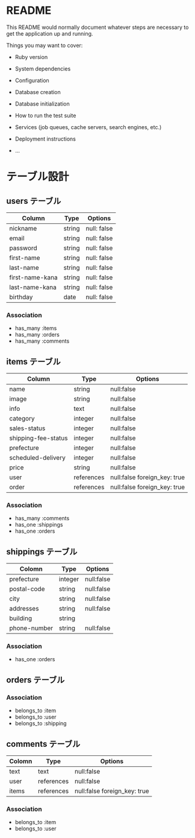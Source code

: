 # README

This README would normally document whatever steps are necessary to get the
application up and running.

Things you may want to cover:

* Ruby version

* System dependencies

* Configuration

* Database creation

* Database initialization

* How to run the test suite

* Services (job queues, cache servers, search engines, etc.)

* Deployment instructions

* ...

# テーブル設計

## users テーブル

| Column          | Type   | Options      |
| --------------- | ------ | ------------ |
| nickname        | string | null: false  |
| email           | string | null: false  |
| password        | string | null: false  |
| first-name      | string | null: false  |
| last-name       | string | null: false  |
| first-name-kana | string | null: false  |
| last-name-kana  | string | null: false  |
| birthday        | date   | null: false  |

### Association

- has_many :items
- has_many :orders
- has_many :comments

## items テーブル

| Column              | Type       | Options                      |
| ------------------- | ---------- | ---------------------------- |
| name                | string     | null:false                   |
| image               | string     | null:false                   |
| info                | text       | null:false                   |
| category            | integer    | null:false                   |
| sales-status        | integer    | null:false                   |
| shipping-fee-status | integer    | null:false                   |
| prefecture          | integer    | null:false                   |
| scheduled-delivery  | integer    | null:false                   |
| price               | string     | null:false                   |
| user                | references | null:false foreign_key: true |
| order               | references | null:false foreign_key: true |

### Association

- has_many :comments
- has_one :shippings
- has_one :orders

## shippings テーブル

| Colomn         | Type       | Options    |
| -------------- | ---------- | ---------- |
| prefecture     | integer    | null:false |
| postal-code    | string     | null:false |
| city           | string     | null:false |
| addresses      | string     | null:false |
| building       | string     |            |
| phone-number   | string     | null:false |

### Association

- has_one :orders

## orders テーブル



### Association

- belongs_to :item
- belongs_to :user
- belongs_to :shipping

## comments テーブル

| Colomn  | Type       | Options                      |
| ------- | ---------- | ---------------------------- |
| text    | text       | null:false                   |
| user    | references | null:false                   |
| items   | references | null:false foreign_key: true |

### Association

- belongs_to :item
- belongs_to :user